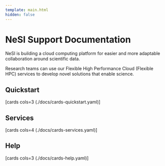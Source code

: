 ```yaml
---
template: main.html
hidden: false
---
```



# NeSI Support Documentation


NeSI is building a cloud computing platform for easier and more adaptable collaboration around scientific data.

Research teams can use our Flexible High Performance Cloud (Flexible HPC) services to develop novel solutions that enable science.


## Quickstart

[cards cols=3 (./docs/cards-quickstart.yaml)]

## Services

[cards cols=4 (./docs/cards-services.yaml)]

## Help

[cards cols=3 (./docs/cards-help.yaml)]
